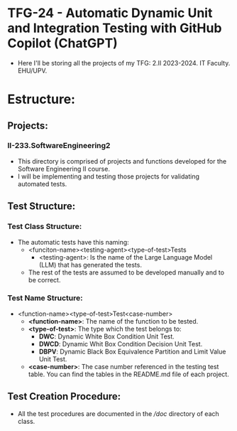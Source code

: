 # TFG-24 - Automatic Dynamic Unit and Integration Testing with GitHub Copilot (ChatGPT)
- Here I'll be storing all the projects of my TFG: 2.II 2023-2024. IT Faculty. EHU/UPV.
# Estructure:
## Projects:
### II-233.SoftwareEngineering2
- This directory is comprised of projects and functions developed for the Software Engineering II course.
- I will be implementing and testing those projects for validating automated tests.
## Test Structure:
### Test Class Structure:
- The automatic tests have this naming:
    - \<funciton-name>\<testing-agent>\<type-of-test>Tests
        - \<testing-agent>: Is the name of the Large Language Model (LLM) that has generated the tests.
    - The rest of the tests are assumed to be developed manually and to be correct.
### Test Name Structure:
- \<function-name>\<type-of-test>Test\<case-number>
    - **\<function-name>**: The name of the function to be tested.
    - **\<type-of-test>**: The type which the test belongs to:
        - **DWC**: Dynamic White Box Condition Unit Test.
        - **DWCD**: Dynamic Whit Box Condition Decision Unit Test.
        - **DBPV**: Dynamic Black Box Equivalence Partition and Limit Value Unit Test.
    - **\<case-number>**: The case number referenced in the testing test table. You can find the tables in the README.md file of each project.
## Test Creation Procedure:
- All the test procedures are documented in the */doc* directory of each class.
